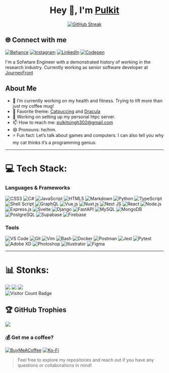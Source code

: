 <p align="center">
  <h1 align="center"> Hey 👋, I'm <a href="http://pulkits.netlify.app/">Pulkit</a> </h1>
</p>

<p align="center">
  <a href="http://pulkits.netlify.app/"><img src="https://github-widgetbox.vercel.app/api/profile?username=linktotheart&data=followers,repositories,stars,commits&theme=carbon" alt="GitHub Streak" /></a>
</p>

## 🌐 Connect with me
[![Behance](https://img.shields.io/badge/Behance-1769ff?style=for-the-badge&?logo=behance&logoColor=white&?style=for-the-badge)](https://behance.net/pulkitsingh302) [![Instagram](https://img.shields.io/badge/Instagram-%23E4405F.svg?style=for-the-badge&?logo=Instagram&logoColor=white&?style=for-the-badge)](https://instagram.com/ultraaaaaviolent) [![LinkedIn](https://img.shields.io/badge/LinkedIn-%230077B5.svg?style=for-the-badge&?logo=linkedin&logoColor=white&?style=for-the-badge)](https://linkedin.com/in/pulkitsingh2) [![Codepen](https://img.shields.io/badge/Codepen-000000?style=for-the-badge&logo=codepen&logoColor=white)](https://codepen.io/pulkitsingh) 

<p>I'm a Sofwtare Engineer with a demonstrated history of working in the research industry. Currently working as senior software developer at <a href="https://journeyfront.com/" target="_blank" class="btn-link" >JourneyFront</a></p>

## About Me

- 🌱 I’m currently working on my health and fitness. Trying to lift more than just my coffee mug!
- 🔭 Favorite theme: [Catpuccing](https://catppuccin.com/) and [Dracula](https://draculatheme.com)
- 👯 Working on setting up my personal htpc server.
- 📫 How to reach me: [pulkitsingh302@gmail.com](mailto:pulkitsingh302@gmail.com)
- 😄 Pronouns: he/him.
- ⚡ Fun fact: Let’s talk about games and computers. I can also tell you why my cat thinks it’s a programming genius.

---

# 💻 Tech Stack:
### **Languages & Frameworks**
![CSS3](https://img.shields.io/badge/css3-%231572B6.svg?style=for-the-badge&logo=css3&logoColor=white) 
![C#](https://img.shields.io/badge/c%23-%23239120.svg?style=for-the-badge&logo=csharp&logoColor=white) 
![JavaScript](https://img.shields.io/badge/javascript-%23323330.svg?style=for-the-badge&logo=javascript&logoColor=%23F7DF1E) 
![HTML5](https://img.shields.io/badge/html5-%23E34F26.svg?style=for-the-badge&logo=html5&logoColor=white) 
![Markdown](https://img.shields.io/badge/markdown-%23000000.svg?style=for-the-badge&logo=markdown&logoColor=white) 
![Python](https://img.shields.io/badge/python-3670A0?style=for-the-badge&logo=python&logoColor=ffdd54) 
![TypeScript](https://img.shields.io/badge/typescript-%23007ACC.svg?style=for-the-badge&logo=typescript&logoColor=white) 
![Shell Script](https://img.shields.io/badge/shell_script-%23121011.svg?style=for-the-badge&logo=gnu-bash&logoColor=white) 
![GraphQL](https://img.shields.io/badge/-GraphQL-E10098?style=for-the-badge&logo=graphql&logoColor=white) 
![Vue.js](https://img.shields.io/badge/vue.js-%2335495e.svg?style=for-the-badge&logo=vuedotjs&logoColor=%234FC08D) 
![Nuxt.js](https://img.shields.io/badge/-Nuxt.js-00C58E?style=for-the-badge&logo=nuxt.js&logoColor=white) 
![Next JS](https://img.shields.io/badge/Next-black?style=for-the-badge&logo=next.js&logoColor=white) 
![React](https://img.shields.io/badge/react-%2320232a.svg?style=for-the-badge&logo=react&logoColor=%2361DAFB) 
![Node.js](https://img.shields.io/badge/-Node.js-339933?style=for-the-badge&logo=node.js&logoColor=white) 
![Express.js](https://img.shields.io/badge/express.js-%23404d59.svg?style=for-the-badge&logo=express&logoColor=%2361DAFB) 
![Svelte](https://img.shields.io/badge/-Svelte-FFA700?style=for-the-badge&logo=svelte&logoColor=white) 
![Django](https://img.shields.io/badge/-Django-092E20?style=for-the-badge&logo=django&logoColor=white) 
![FastAPI](https://img.shields.io/badge/-FastAPI-009688?style=for-the-badge&logo=fastapi&logoColor=white) 
![MySQL](https://img.shields.io/badge/mysql-4479A1.svg?style=for-the-badge&logo=mysql&logoColor=white) 
![MongoDB](https://img.shields.io/badge/MongoDB-%234ea94b.svg?style=for-the-badge&logo=mongodb&logoColor=white) 
![PostgreSQL](https://img.shields.io/badge/-PostgreSQL-4169E1?style=for-the-badge&logo=postgresql&logoColor=white) 
![Supabase](https://img.shields.io/badge/Supabase-3ECF8E?style=for-the-badge&logo=supabase&logoColor=white) 
![Firebase](https://img.shields.io/badge/firebase-%23039BE5.svg?style=for-the-badge&logo=firebase) 

### **Tools**
![VS Code](https://img.shields.io/badge/-VS%20Code-007ACC?style=for-the-badge&logo=visual-studio-code&logoColor=white) 
![Git](https://img.shields.io/badge/-Git-F05032?style=for-the-badge&logo=git&logoColor=white) 
![Vim](https://img.shields.io/badge/-Vim-019733?style=for-the-badge&logo=vim&logoColor=white) 
![Bash](https://img.shields.io/badge/-Bash-4EAA25?style=for-the-badge&logo=gnu-bash&logoColor=white) 
![Docker](https://img.shields.io/badge/-Docker-2496ED?style=for-the-badge&logo=docker&logoColor=white) 
![Postman](https://img.shields.io/badge/-Postman-FF6C37?style=for-the-badge&logo=postman&logoColor=white) 
![Jest](https://img.shields.io/badge/-Jest-C21325?style=for-the-badge&logo=jest&logoColor=white) 
![Pytest](https://img.shields.io/badge/-Pytest-0A8E0A?style=for-the-badge&logo=pytest&logoColor=white) 
![Adobe XD](https://img.shields.io/badge/-Adobe%20XD-FF61F6?style=for-the-badge&logo=adobe-xd&logoColor=white) 
![Photoshop](https://img.shields.io/badge/-Photoshop-31A8FF?style=for-the-badge&logo=adobe-photoshop&logoColor=white) 
![Illustrator](https://img.shields.io/badge/-Illustrator-FF9A00?style=for-the-badge&logo=adobe-illustrator&logoColor=white) 
![Figma](https://img.shields.io/badge/-Figma-F24E1E?style=for-the-badge&logo=figma&logoColor=white) 

---

# 📊 Stonks:
![](https://github-readme-stats.vercel.app/api?username=linktotheart&?theme=default&hide_border=false&?include_all_commits=true)
![](https://github-readme-stats.vercel.app/api/top-langs/?username=linktotheart&theme=default&hide_border=false&include_all_commits=true&count_private=false&layout=compact)
![](https://github-readme-streak-stats.herokuapp.com/?user=linktotheart&theme=default&hide_border=false)
<br />
![Visitor Count Badge](https://komarev.com/ghpvc/?username=linktotheart&label=Explored%20by&color=0e75b6&style=flat)

## 🏆 GitHub Trophies
![](https://github-profile-trophy.vercel.app/?username=linktotheart&theme=default&no-frame=true&no-bg=false&margin-w=4)


### 💰 Get me a coffee? 
[![BuyMeACoffee](https://img.shields.io/badge/Buy%20Me%20a%20Coffee-ffdd00?style=for-the-badge&logo=buy-me-a-coffee&logoColor=black)](https://buymeacoffee.com/https://buymeacoffee.com/pulkitsingh) [![Ko-Fi](https://img.shields.io/badge/Ko--fi-F16061?style=for-the-badge&logo=ko-fi&logoColor=white)](https://ko-fi.com/pulkitsingh) 

> Feel free to explore my repositories and reach out if you have any questions or collaborations in mind!




